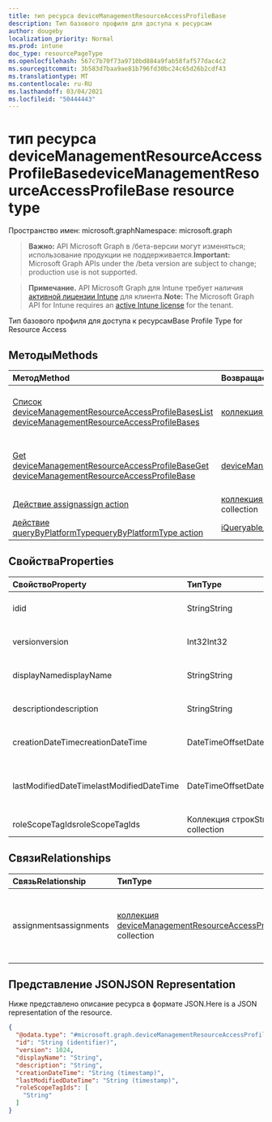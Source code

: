 ```yaml
---
title: тип ресурса deviceManagementResourceAccessProfileBase
description: Тип базового профиля для доступа к ресурсам
author: dougeby
localization_priority: Normal
ms.prod: intune
doc_type: resourcePageType
ms.openlocfilehash: 567c7b70f73a9710bd884a9fab58faf577dac4c2
ms.sourcegitcommit: 3b583d7baa9ae81b796fd30bc24c65d26b2cdf43
ms.translationtype: MT
ms.contentlocale: ru-RU
ms.lasthandoff: 03/04/2021
ms.locfileid: "50444443"
---
```

# <a name="devicemanagementresourceaccessprofilebase-resource-type"></a><span data-ttu-id="d8866-103">тип ресурса deviceManagementResourceAccessProfileBase</span><span class="sxs-lookup"><span data-stu-id="d8866-103">deviceManagementResourceAccessProfileBase resource type</span></span>

<span data-ttu-id="d8866-104">Пространство имен: microsoft.graph</span><span class="sxs-lookup"><span data-stu-id="d8866-104">Namespace: microsoft.graph</span></span>

> <span data-ttu-id="d8866-105">**Важно:** API Microsoft Graph в /бета-версии могут изменяться; использование продукции не поддерживается.</span><span class="sxs-lookup"><span data-stu-id="d8866-105">**Important:** Microsoft Graph APIs under the /beta version are subject to change; production use is not supported.</span></span>

> <span data-ttu-id="d8866-106">**Примечание.** API Microsoft Graph для Intune требует наличия [активной лицензии Intune](https://go.microsoft.com/fwlink/?linkid=839381) для клиента.</span><span class="sxs-lookup"><span data-stu-id="d8866-106">**Note:** The Microsoft Graph API for Intune requires an [active Intune license](https://go.microsoft.com/fwlink/?linkid=839381) for the tenant.</span></span>

<span data-ttu-id="d8866-107">Тип базового профиля для доступа к ресурсам</span><span class="sxs-lookup"><span data-stu-id="d8866-107">Base Profile Type for Resource Access</span></span>

## <a name="methods"></a><span data-ttu-id="d8866-108">Методы</span><span class="sxs-lookup"><span data-stu-id="d8866-108">Methods</span></span>
|<span data-ttu-id="d8866-109">Метод</span><span class="sxs-lookup"><span data-stu-id="d8866-109">Method</span></span>|<span data-ttu-id="d8866-110">Возвращаемый тип</span><span class="sxs-lookup"><span data-stu-id="d8866-110">Return Type</span></span>|<span data-ttu-id="d8866-111">Описание</span><span class="sxs-lookup"><span data-stu-id="d8866-111">Description</span></span>|
|:---|:---|:---|
|[<span data-ttu-id="d8866-112">Список deviceManagementResourceAccessProfileBases</span><span class="sxs-lookup"><span data-stu-id="d8866-112">List deviceManagementResourceAccessProfileBases</span></span>](../api/intune-rapolicy-devicemanagementresourceaccessprofilebase-list.md)|<span data-ttu-id="d8866-113">[коллекция deviceManagementResourceAccessProfileBase](../resources/intune-rapolicy-devicemanagementresourceaccessprofilebase.md)</span><span class="sxs-lookup"><span data-stu-id="d8866-113">[deviceManagementResourceAccessProfileBase](../resources/intune-rapolicy-devicemanagementresourceaccessprofilebase.md) collection</span></span>|<span data-ttu-id="d8866-114">Список свойств и связей [объектов deviceManagementResourceAccessProfileBase.](../resources/intune-rapolicy-devicemanagementresourceaccessprofilebase.md)</span><span class="sxs-lookup"><span data-stu-id="d8866-114">List properties and relationships of the [deviceManagementResourceAccessProfileBase](../resources/intune-rapolicy-devicemanagementresourceaccessprofilebase.md) objects.</span></span>|
|[<span data-ttu-id="d8866-115">Get deviceManagementResourceAccessProfileBase</span><span class="sxs-lookup"><span data-stu-id="d8866-115">Get deviceManagementResourceAccessProfileBase</span></span>](../api/intune-rapolicy-devicemanagementresourceaccessprofilebase-get.md)|[<span data-ttu-id="d8866-116">deviceManagementResourceAccessProfileBase</span><span class="sxs-lookup"><span data-stu-id="d8866-116">deviceManagementResourceAccessProfileBase</span></span>](../resources/intune-rapolicy-devicemanagementresourceaccessprofilebase.md)|<span data-ttu-id="d8866-117">Чтение свойств и связей [объекта deviceManagementResourceAccessProfileBase.](../resources/intune-rapolicy-devicemanagementresourceaccessprofilebase.md)</span><span class="sxs-lookup"><span data-stu-id="d8866-117">Read properties and relationships of the [deviceManagementResourceAccessProfileBase](../resources/intune-rapolicy-devicemanagementresourceaccessprofilebase.md) object.</span></span>|
|[<span data-ttu-id="d8866-118">Действие assign</span><span class="sxs-lookup"><span data-stu-id="d8866-118">assign action</span></span>](../api/intune-rapolicy-devicemanagementresourceaccessprofilebase-assign.md)|<span data-ttu-id="d8866-119">[коллекция deviceManagementResourceAccessProfileAssignment](../resources/intune-rapolicy-devicemanagementresourceaccessprofileassignment.md)</span><span class="sxs-lookup"><span data-stu-id="d8866-119">[deviceManagementResourceAccessProfileAssignment](../resources/intune-rapolicy-devicemanagementresourceaccessprofileassignment.md) collection</span></span>|<span data-ttu-id="d8866-120">Пока не задокументировано.</span><span class="sxs-lookup"><span data-stu-id="d8866-120">Not yet documented</span></span>|
|[<span data-ttu-id="d8866-121">действие queryByPlatformType</span><span class="sxs-lookup"><span data-stu-id="d8866-121">queryByPlatformType action</span></span>](../api/intune-rapolicy-devicemanagementresourceaccessprofilebase-querybyplatformtype.md)|[<span data-ttu-id="d8866-122">iQueryable_1OfDeviceManagementResourceAccessProfileBase</span><span class="sxs-lookup"><span data-stu-id="d8866-122">iQueryable_1OfDeviceManagementResourceAccessProfileBase</span></span>](../resources/intune-rapolicy-iqueryable_1ofdevicemanagementresourceaccessprofilebase.md)|<span data-ttu-id="d8866-123">Н/Д</span><span class="sxs-lookup"><span data-stu-id="d8866-123">Not yet documented</span></span>|

## <a name="properties"></a><span data-ttu-id="d8866-124">Свойства</span><span class="sxs-lookup"><span data-stu-id="d8866-124">Properties</span></span>
|<span data-ttu-id="d8866-125">Свойство</span><span class="sxs-lookup"><span data-stu-id="d8866-125">Property</span></span>|<span data-ttu-id="d8866-126">Тип</span><span class="sxs-lookup"><span data-stu-id="d8866-126">Type</span></span>|<span data-ttu-id="d8866-127">Описание</span><span class="sxs-lookup"><span data-stu-id="d8866-127">Description</span></span>|
|:---|:---|:---|
|<span data-ttu-id="d8866-128">id</span><span class="sxs-lookup"><span data-stu-id="d8866-128">id</span></span>|<span data-ttu-id="d8866-129">String</span><span class="sxs-lookup"><span data-stu-id="d8866-129">String</span></span>|<span data-ttu-id="d8866-130">Идентификатор профиля</span><span class="sxs-lookup"><span data-stu-id="d8866-130">Profile identifier</span></span>|
|<span data-ttu-id="d8866-131">version</span><span class="sxs-lookup"><span data-stu-id="d8866-131">version</span></span>|<span data-ttu-id="d8866-132">Int32</span><span class="sxs-lookup"><span data-stu-id="d8866-132">Int32</span></span>|<span data-ttu-id="d8866-133">Версия профиля</span><span class="sxs-lookup"><span data-stu-id="d8866-133">Version of the profile</span></span>|
|<span data-ttu-id="d8866-134">displayName</span><span class="sxs-lookup"><span data-stu-id="d8866-134">displayName</span></span>|<span data-ttu-id="d8866-135">String</span><span class="sxs-lookup"><span data-stu-id="d8866-135">String</span></span>|<span data-ttu-id="d8866-136">Имя отображения профиля</span><span class="sxs-lookup"><span data-stu-id="d8866-136">Profile display name</span></span>|
|<span data-ttu-id="d8866-137">description</span><span class="sxs-lookup"><span data-stu-id="d8866-137">description</span></span>|<span data-ttu-id="d8866-138">String</span><span class="sxs-lookup"><span data-stu-id="d8866-138">String</span></span>|<span data-ttu-id="d8866-139">Описание профиля</span><span class="sxs-lookup"><span data-stu-id="d8866-139">Profile description</span></span>|
|<span data-ttu-id="d8866-140">creationDateTime</span><span class="sxs-lookup"><span data-stu-id="d8866-140">creationDateTime</span></span>|<span data-ttu-id="d8866-141">DateTimeOffset</span><span class="sxs-lookup"><span data-stu-id="d8866-141">DateTimeOffset</span></span>|<span data-ttu-id="d8866-142">Создан профиль DateTime</span><span class="sxs-lookup"><span data-stu-id="d8866-142">DateTime profile was created</span></span>|
|<span data-ttu-id="d8866-143">lastModifiedDateTime</span><span class="sxs-lookup"><span data-stu-id="d8866-143">lastModifiedDateTime</span></span>|<span data-ttu-id="d8866-144">DateTimeOffset</span><span class="sxs-lookup"><span data-stu-id="d8866-144">DateTimeOffset</span></span>|<span data-ttu-id="d8866-145">Последний изменен профиль DateTime</span><span class="sxs-lookup"><span data-stu-id="d8866-145">DateTime profile was last modified</span></span>|
|<span data-ttu-id="d8866-146">roleScopeTagIds</span><span class="sxs-lookup"><span data-stu-id="d8866-146">roleScopeTagIds</span></span>|<span data-ttu-id="d8866-147">Коллекция строк</span><span class="sxs-lookup"><span data-stu-id="d8866-147">String collection</span></span>|<span data-ttu-id="d8866-148">Теги области</span><span class="sxs-lookup"><span data-stu-id="d8866-148">Scope Tags</span></span>|

## <a name="relationships"></a><span data-ttu-id="d8866-149">Связи</span><span class="sxs-lookup"><span data-stu-id="d8866-149">Relationships</span></span>
|<span data-ttu-id="d8866-150">Связь</span><span class="sxs-lookup"><span data-stu-id="d8866-150">Relationship</span></span>|<span data-ttu-id="d8866-151">Тип</span><span class="sxs-lookup"><span data-stu-id="d8866-151">Type</span></span>|<span data-ttu-id="d8866-152">Описание</span><span class="sxs-lookup"><span data-stu-id="d8866-152">Description</span></span>|
|:---|:---|:---|
|<span data-ttu-id="d8866-153">assignments</span><span class="sxs-lookup"><span data-stu-id="d8866-153">assignments</span></span>|<span data-ttu-id="d8866-154">[коллекция deviceManagementResourceAccessProfileAssignment](../resources/intune-rapolicy-devicemanagementresourceaccessprofileassignment.md)</span><span class="sxs-lookup"><span data-stu-id="d8866-154">[deviceManagementResourceAccessProfileAssignment](../resources/intune-rapolicy-devicemanagementresourceaccessprofileassignment.md) collection</span></span>|<span data-ttu-id="d8866-155">Список назначений для профиля конфигурации устройства.</span><span class="sxs-lookup"><span data-stu-id="d8866-155">The list of assignments for the device configuration profile.</span></span>|

## <a name="json-representation"></a><span data-ttu-id="d8866-156">Представление JSON</span><span class="sxs-lookup"><span data-stu-id="d8866-156">JSON Representation</span></span>
<span data-ttu-id="d8866-157">Ниже представлено описание ресурса в формате JSON.</span><span class="sxs-lookup"><span data-stu-id="d8866-157">Here is a JSON representation of the resource.</span></span>
<!-- {
  "blockType": "resource",
  "keyProperty": "id",
  "@odata.type": "microsoft.graph.deviceManagementResourceAccessProfileBase"
}
-->
``` json
{
  "@odata.type": "#microsoft.graph.deviceManagementResourceAccessProfileBase",
  "id": "String (identifier)",
  "version": 1024,
  "displayName": "String",
  "description": "String",
  "creationDateTime": "String (timestamp)",
  "lastModifiedDateTime": "String (timestamp)",
  "roleScopeTagIds": [
    "String"
  ]
}
```




